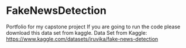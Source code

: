 # FakeNewsDetection
Portfolio for my capstone project
If you are going to run the code please download this data set from kaggle.
Data Set from Kaggle: https://www.kaggle.com/datasets/jruvika/fake-news-detection 

